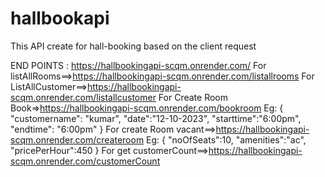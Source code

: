 # hallbookapi
This API create for hall-booking based on the client request

END POINTS : https://hallbookingapi-scqm.onrender.com/
For listAllRooms==>https://hallbookingapi-scqm.onrender.com/listallrooms
For ListAllCustomer==>https://hallbookingapi-scqm.onrender.com/listallcustomer
For Create Room Book=>https://hallbookingapi-scqm.onrender.com/bookroom
Eg:  {
    "customername": "kumar",
    "date":"12-10-2023",
    "starttime":"6:00pm",
    "endtime": "6:00pm"
}
For create Room vacant==>https://hallbookingapi-scqm.onrender.com/createroom
Eg:  {
    "noOfSeats":10,
    "amenities":"ac",
    "pricePerHour":450
}
For get customerCount==>https://hallbookingapi-scqm.onrender.com/customerCount
